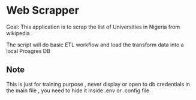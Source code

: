 # Web Scrapper

Goal: This application is to scrap the list of Universities in Nigeria from wikipedia . 

The script will do basic ETL workflow and load the transform data into a local Prosgres DB



## Note

This is just for training purpose , never display or open to db credentials in the main file , you need to hide it inside .env or .config file.